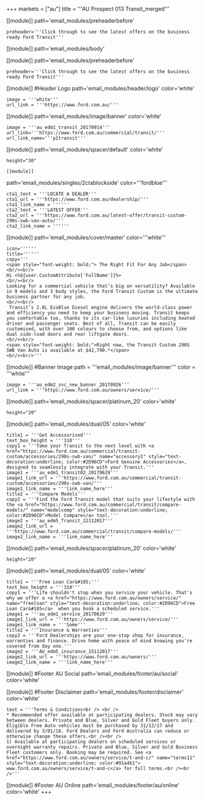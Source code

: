 +++
markets = ["au"]
title = '''AU Prospect 013 Transit_merged'''


[[module]]
path='email_modules/preheaderbefore'


	preheader='''Click through to see the latest offers on the business ready Ford Transit'''

[[module]]
path='email_modules/body'

[[module]]
path='email_modules/preheaderbefore'


	preheader='''Click through to see the latest offers on the business ready Ford Transit'''
    
[[module]] #Header Logo
path='email_modules/header/logo'
color='white'

	image = '''white'''
	url_link = '''https://www.ford.com.au/'''


[[module]]
path='email_modules/image/banner'
color='white'

    image = '''au_edm1_transit_20170914'''
	url_link='''https://www.ford.com.au/commercial/transit/'''
	url_link_name='''p1transit''' 

[[module]]
path='email_modules/spacer/default'
color='white'

	height="30"
    
    [[module]]
path='email_modules/singles/2ctablockside'
color='''fordblue'''

	cta1_text = '''LOCATE A DEALER'''
	cta1_url = '''https://www.ford.com.au/dealership/'''
	cta1_link_name = ''''''
	cta2_text = '''LATEST OFFER'''
	cta2_url = '''https://www.ford.com.au/latest-offer/transit-custom-290s-swb-van-auto/'''
	cta2_link_name = ''''''
    


[[module]]
path='email_modules/cover/master'
color='''white'''

	icon=''''''
	title=''''''
	copy='''
    <span style="font-weight: bold;"> The Right Fit For Any Job</span>
    <br/><br/>
    Hi <%${user.CustomAttribute['FullName']}%>
    <br/><br/>
    Looking for a commercial vehicle that’s big on versatility? Available in 9 models and 3 body styles, the Ford Transit Custom is the ultimate business partner for any job. 
    <br/><br/>
     Transit’s 2.0L EcoBlue Diesel engine delivers the world-class power and efficiency you need to keep your business moving. Transit keeps you comfortable too, thanks to its car-like luxuries including heated driver and passenger seats. Best of all, Transit can be easily customised, with over 100 colours to choose from, and options like dual side-load doors and rear liftgate doors. 
    <br/><br/> 
    <span style="font-weight: bold;">Right now, the Transit Custom 290S SWB Van Auto is available at $42,790.*</span> 
    <br/><br/>'''

[[module]] #Banner Image
path = '''email_modules/image/banner'''
color = '''white'''

	image = '''au_edm2_svc_new_banner_20170926'''
	url_link = '''https://www.ford.com.au/owners/service/'''


[[module]]
path='email_modules/spacer/platinum_20'
color='white'

	height="20"

[[module]]
path='email_modules/dual/05'
color='white'

    title1 = '''Get Accessorised'''
    text_box_height = '''310'''
	copy1 = '''Take your Transit to the next level with <a href="https://www.ford.com.au/commercial/transit-custom/accessories/290s-swb-van/" name="accessory1" style="text-decoration:underline; color:#2D96CD">Ford Genuine Accessories</a>, designed to seamlessly integrate with your Transit.'''
	image1 = '''au_edm1_transit02_20170629'''
	image1_link_url = '''https://www.ford.com.au/commercial/transit-custom/accessories/290s-swb-van/'''
	image1_link_name = '''link_name_here'''
	title2 = '''Compare Models'''
	copy2 = '''Find the Ford Transit model that suits your lifestyle with the <a href="https://www.ford.com.au/commercial/transit/compare-models/" name="modelcomp" style="text-decoration:underline; color:#2D96CD">Model Compare</a> tool.'''
	image2 = '''au_edm5_Transit_22112017'''
	image2_link_url = '''https://www.ford.com.au/commercial/transit/compare-models/'''
	image2_link_name = '''link_name_here'''
	
  
[[module]]
path='email_modules/spacer/platinum_20'
color='white'

	height="20"

[[module]]
path='email_modules/dual/05'
color='white'

	title1 = '''Free Loan Car&#185;'''
    text_box_height = '''310'''
	copy1 = '''Life shouldn't stop when you service your vehicle. That's why we offer a <a href="https://www.ford.com.au/owners/service/" name="freeloan" style="text-decoration:underline; color:#2D96CD">Free Loan Car&#185</a>  when you book a scheduled service.'''
	image1 = '''au_edm1_service_20170629'''
	image1_link_url = '''https://www.ford.com.au/owners/service/'''
	image1_link_name = '''Some'''
	title2 = '''Insurance & Warranties'''
	copy2 = '''Ford Dealerships are your one-stop shop for insurance, warranties and finance. Drive home with peace of mind knowing you’re covered from day one.'''
	image2 = '''AU_edm5_insurance_15112017'''
	image2_link_url = '''https://www.ford.com.au/owners/'''
	image2_link_name = '''link_name_here'''


[[module]] #Footer AU Social
path='email_modules/footer/au/social'
color='white'

[[module]] #Footer Disclaimer
path='email_modules/footer/disclaimer'
color='white'

    text = '''Terms & Conditions<br /> <br />
    * Recommended offer available at participating dealers. Stock may vary between dealers. Private and Blue, Silver and Gold Fleet buyers only. Eligible Free Auto vehicles must be purchased by 31/12/17 and delivered by 3/01/18. Ford Dealers and Ford Australia can reduce or otherwise change these offers.<br /><br />
    1) Available at participating dealers on scheduled services or overnight warranty repairs. Private and Blue, Silver and Gold Business Fleet customers only. Booking may be required. See <a href="https://www.ford.com.au/owners/service/t-and-c/" name="terms11" style="text-decoration:underline; color:#91a4b1"> www.ford.com.au/owners/service/t-and-c</a> for full terms.<br /><br />'''


[[module]] #Footer AU Online
path='email_modules/footer/au/online'
color='white'
+++
